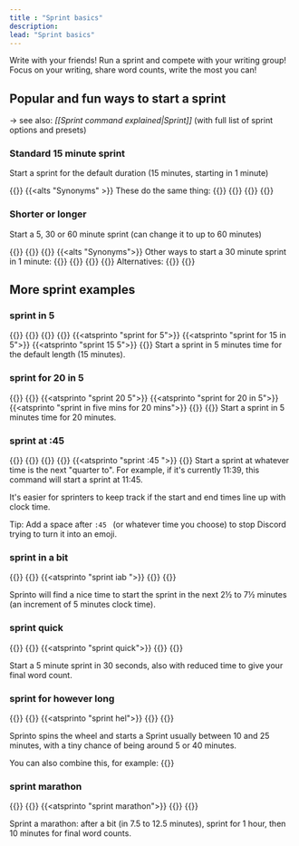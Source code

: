 ```yaml
---
title : "Sprint basics"
description: 
lead: "Sprint basics"
---
```


Write with your friends! Run a sprint and compete with your writing group! Focus on your writing, share word counts, write the most you can!

## Popular and fun ways to start a sprint

→ see also: _[[Sprint command explained|Sprint]]_ (with full list of sprint options and presets)

### Standard 15 minute sprint

Start a sprint for the default duration (15 minutes, starting in 1 minute) 

{{<slash name="sprint" >}}
{{<alts "Synonyms" >}}
These do the same thing:
    {{<slash name="sprint" key0="options" val0="for 15 mins in 1 minute" >}}
    {{<slash name="sprint" key0="options" val0="for 15 in 1" >}}
    {{<slash name="sprint" key0="options" val0="15 in 1" >}}
{{</alts >}}

### Shorter or longer

Start a 5, 30 or 60 minute sprint (can change it to up to 60 minutes) 

{{<slash name="sprint" key0="options" val0="5" >}}
{{<slash name="sprint" key0="options" val0="30" >}}
{{<slash name="sprint" key0="options" val0="60" >}}
{{<alts "Synonyms">}}
Other ways to start a 30 minute sprint in 1 minute:
    {{<slash name="sprint" key0="options" val0="for 30 minutes in 1 minute" >}}
    {{<slash name="sprint" key0="options" val0="for 30" >}}
    {{<slash name="sprint" key0="options" val0="30 in 1" >}}
    {{<slash name="sprint" key0="options" val0="30 1" >}}
Alternatives:
    {{<slash name="sprint" key0="options" val0="for 30 mins very soon" >}}
{{</alts>}}

## More sprint examples 

### sprint in 5

{{<slash name="sprint" key0="options" val0="in 5" >}}
{{<alts>}}
{{<slash name="sprint" key0="options" val0="for 15 in 5" >}}
{{<slash name="sprint" key0="options" val0="15 5" >}}
{{<atsprinto "sprint for 5">}}
{{<atsprinto "sprint for 15 in 5">}}
{{<atsprinto "sprint 15 5">}}
{{</alts>}}
Start a sprint in 5 minutes time for the default length (15 minutes).

### sprint for 20 in 5

{{<slash name="sprint" key0="options" val0="for 20 in 5" >}}
{{<alts>}}
{{<atsprinto "sprint 20 5">}}
{{<atsprinto "sprint for 20 in 5">}}
{{<atsprinto "sprint in five mins for 20 mins">}}
{{<slash name="sprint" key0="options" val0="in twenty minutes for five minutes" >}}
{{</alts>}}
Start a sprint in 5 minutes time for 20 minutes.

### sprint at :45
{{<slash name="sprint" key0="options" val0="at :45 " >}}
{{<alts>}}
{{<slash name="sprint" key0="options" val0=":45" >}}
{{<slash name="sprint" key0="options" val0="at :45 for 15" >}}
{{<atsprinto "sprint :45 ">}}
{{</alts>}}
Start a sprint at whatever time is the next "quarter to". For example, if it's currently 11:39, this command will start a sprint at 11:45. 

It's easier for sprinters to keep track if the start and end times line up with clock time. 

Tip: Add a space after `:45 ` (or whatever time you choose) to stop Discord trying to turn it into an emoji.

### sprint in a bit
{{<slash name="sprint" key0="options" val0="iab" >}}
{{<alts>}}
{{<atsprinto "sprint iab ">}}
{{<slash name="sprint" key0="options" val0="for 15 mins in a bit" >}}
{{</alts>}}

Sprinto will find a nice time to start the sprint in the next 2½ to 7½ minutes (an increment of 5 minutes clock time).

### sprint quick
{{<slash name="sprint" key0="options" val0="quick" >}}
{{<alts>}}
{{<atsprinto "sprint quick">}}
{{<slash name="sprint" key0="options" val0="for 5 in 30 endtime 90s" >}}
{{</alts>}}

Start a 5 minute sprint in 30 seconds, also with reduced time to give your final word count.

### sprint for however long
{{<slash name="sprint" key0="options" val0="hel" >}}
{{<alts>}}
{{<atsprinto "sprint hel">}}
{{<slash name="sprint" key0="options" val0="for however long in 1 min" >}}
{{</alts>}}

Sprinto spins the wheel and starts a Sprint usually between 10 and 25 minutes, with a tiny chance of being around 5 or 40 minutes. 

You can also combine this, for example:
{{<slash name="sprint" key0="options" val0="hel iab" >}}
 
### sprint marathon

{{<slash name="sprint" key0="options" val0="marathon" >}}
{{<alts>}}
{{<atsprinto "sprint marathon">}}
{{<slash name="sprint" key0="options" val0="for 60 in 7.5 to 12.5 mins endtime 10" >}}
{{</alts>}}

Sprint a marathon: after a bit (in 7.5 to 12.5 minutes), sprint for 1 hour, then 10 minutes for final word counts.
